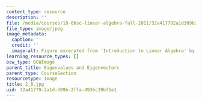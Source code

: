 ```yaml
---
content_type: resource
description: ''
file: /media/courses/18-06sc-linear-algebra-fall-2011/32a417792a1d309b2ffa4936c39b71e1_2_8.jpg
file_type: image/jpeg
image_metadata:
  caption: ''
  credit: ''
  image-alt: Figure excerpted from 'Introduction to Linear Algebra' by G.S. Strang
learning_resource_types: []
ocw_type: OCWImage
parent_title: Eigenvalues and Eigenvectors
parent_type: CourseSection
resourcetype: Image
title: 2_8.jpg
uid: 32a41779-2a1d-309b-2ffa-4936c39b71e1
---
```


